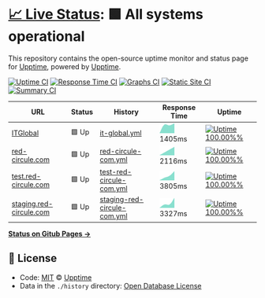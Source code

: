 # [📈 Live Status](https://itglobal.github.io/upptime): <!--live status--> **🟩 All systems operational**

This repository contains the open-source uptime monitor and status page for [Upptime](https://upptime.js.org), powered by [Upptime](https://github.com/upptime/upptime).

[![Uptime CI](https://github.com/koj-co/upptime/workflows/Uptime%20CI/badge.svg)](https://github.com/koj-co/upptime/actions?query=workflow%3A%22Uptime+CI%22)
[![Response Time CI](https://github.com/koj-co/upptime/workflows/Response%20Time%20CI/badge.svg)](https://github.com/koj-co/upptime/actions?query=workflow%3A%22Response+Time+CI%22)
[![Graphs CI](https://github.com/koj-co/upptime/workflows/Graphs%20CI/badge.svg)](https://github.com/koj-co/upptime/actions?query=workflow%3A%22Graphs+CI%22)
[![Static Site CI](https://github.com/koj-co/upptime/workflows/Static%20Site%20CI/badge.svg)](https://github.com/koj-co/upptime/actions?query=workflow%3A%22Static+Site+CI%22)
[![Summary CI](https://github.com/koj-co/upptime/workflows/Summary%20CI/badge.svg)](https://github.com/koj-co/upptime/actions?query=workflow%3A%22Summary+CI%22)

<!--start: status pages-->
<!-- This summary is generated by Upptime (https://github.com/upptime/upptime) -->
<!-- Do not edit this manually, your changes will be overwritten -->

| URL                                                        | Status | History                                                                                                               | Response Time                                                                                 | Uptime                                                                                                                                                                                                                                            |
| ---------------------------------------------------------- | ------ | --------------------------------------------------------------------------------------------------------------------- | --------------------------------------------------------------------------------------------- | ------------------------------------------------------------------------------------------------------------------------------------------------------------------------------------------------------------------------------------------------- |
| [ITGlobal](https://itglobal.ru)                            | 🟩 Up  | [it-global.yml](https://github.com/ITGlobal/upptime/commits/master/history/it-global.yml)                             | <img alt="Response time graph" src="./graphs/it-global.png" height="20"> 1405ms               | [![Uptime 100.00%%](https://img.shields.io/endpoint?url=https%3A%2F%2Fraw.githubusercontent.com%2FITGlobal%2Fupptime%2Fmaster%2Fapi%2Fit-global%2Fuptime.json)](https://ITGlobal.github.io/upptime/history/it-global)                             |
| [red-circule.com](https://red-circule.com)                 | 🟩 Up  | [red-circule-com.yml](https://github.com/ITGlobal/upptime/commits/master/history/red-circule-com.yml)                 | <img alt="Response time graph" src="./graphs/red-circule-com.png" height="20"> 2116ms         | [![Uptime 100.00%%](https://img.shields.io/endpoint?url=https%3A%2F%2Fraw.githubusercontent.com%2FITGlobal%2Fupptime%2Fmaster%2Fapi%2Fred-circule-com%2Fuptime.json)](https://ITGlobal.github.io/upptime/history/red-circule-com)                 |
| [test.red-circule.com](https://test.red-circule.com)       | 🟩 Up  | [test-red-circule-com.yml](https://github.com/ITGlobal/upptime/commits/master/history/test-red-circule-com.yml)       | <img alt="Response time graph" src="./graphs/test-red-circule-com.png" height="20"> 3805ms    | [![Uptime 100.00%%](https://img.shields.io/endpoint?url=https%3A%2F%2Fraw.githubusercontent.com%2FITGlobal%2Fupptime%2Fmaster%2Fapi%2Ftest-red-circule-com%2Fuptime.json)](https://ITGlobal.github.io/upptime/history/test-red-circule-com)       |
| [staging.red-circule.com](https://staging.red-circule.com) | 🟩 Up  | [staging-red-circule-com.yml](https://github.com/ITGlobal/upptime/commits/master/history/staging-red-circule-com.yml) | <img alt="Response time graph" src="./graphs/staging-red-circule-com.png" height="20"> 3327ms | [![Uptime 100.00%%](https://img.shields.io/endpoint?url=https%3A%2F%2Fraw.githubusercontent.com%2FITGlobal%2Fupptime%2Fmaster%2Fapi%2Fstaging-red-circule-com%2Fuptime.json)](https://ITGlobal.github.io/upptime/history/staging-red-circule-com) |

<!--end: status pages-->

[**Status on Gitub Pages →**](https://itglobal.github.io/upptime)

## 📄 License

- Code: [MIT](./LICENSE) © [Upptime](https://upptime.js.org)
- Data in the `./history` directory: [Open Database License](https://opendatacommons.org/licenses/odbl/1-0/)
